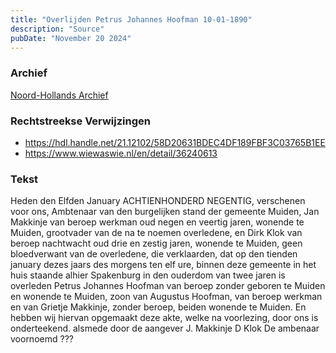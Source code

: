 ```yaml
---
title: "Overlijden Petrus Johannes Hoofman 10-01-1890"
description: "Source"
pubDate: "November 20 2024"
---
```


### Archief
[Noord-Hollands Archief](https://noord-hollandsarchief.nl/)

### Rechtstreekse Verwijzingen
- https://hdl.handle.net/21.12102/58D20631BDEC4DF189FBF3C03765B1EE
- https://www.wiewaswie.nl/en/detail/36240613

### Tekst
Heden den Elfden January ACHTIENHONDERD NEGENTIG, verschenen voor ons, Ambtenaar van den burgelijken stand der gemeente Muiden, Jan Makkinje van beroep werkman oud negen en veertig jaren, wonende te Muiden, grootvader van de na te noemen overledene, en Dirk Klok van beroep nachtwacht oud drie en zestig jaren, wonende te Muiden, geen bloedverwant van de overledene, die verklaarden, dat op den tienden january dezes jaars des morgens ten elf ure, binnen deze gemeente in het huis staande alhier Spakenburg in den ouderdom van twee jaren is overleden Petrus Johannes Hoofman van beroep zonder geboren te Muiden en wonende te Muiden, zoon van Augustus Hoofman, van beroep werkman en van Grietje Makkinje, zonder beroep, beiden wonende te Muiden. En hebben wij hiervan opgemaakt deze akte, welke na voorlezing, door ons is onderteekend. alsmede door de aangever J. Makkinje D Klok De ambenaar voornoemd ???